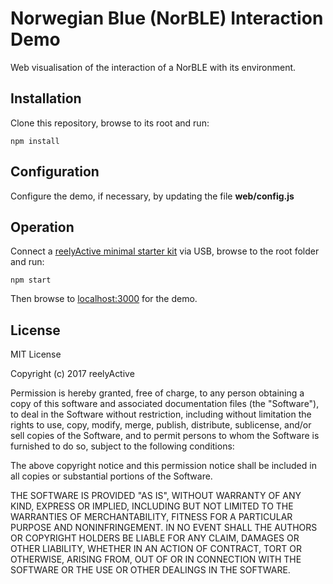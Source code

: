 Norwegian Blue (NorBLE) Interaction Demo
========================================

Web visualisation of the interaction of a NorBLE with its environment.


Installation
------------

Clone this repository, browse to its root and run:

    npm install


Configuration
-------------

Configure the demo, if necessary, by updating the file __web/config.js__


Operation
---------

Connect a [reelyActive minimal starter kit](https://shop.reelyactive.com/products/starterkit-min) via USB, browse to the root folder and run:

    npm start

Then browse to [localhost:3000](http://localhost:3000) for the demo.


License
-------

MIT License

Copyright (c) 2017 reelyActive

Permission is hereby granted, free of charge, to any person obtaining a copy of this software and associated documentation files (the "Software"), to deal in the Software without restriction, including without limitation the rights to use, copy, modify, merge, publish, distribute, sublicense, and/or sell copies of the Software, and to permit persons to whom the Software is furnished to do so, subject to the following conditions:

The above copyright notice and this permission notice shall be included in all copies or substantial portions of the Software.

THE SOFTWARE IS PROVIDED "AS IS", WITHOUT WARRANTY OF ANY KIND, EXPRESS OR 
IMPLIED, INCLUDING BUT NOT LIMITED TO THE WARRANTIES OF MERCHANTABILITY, 
FITNESS FOR A PARTICULAR PURPOSE AND NONINFRINGEMENT. IN NO EVENT SHALL THE 
AUTHORS OR COPYRIGHT HOLDERS BE LIABLE FOR ANY CLAIM, DAMAGES OR OTHER 
LIABILITY, WHETHER IN AN ACTION OF CONTRACT, TORT OR OTHERWISE, ARISING FROM, 
OUT OF OR IN CONNECTION WITH THE SOFTWARE OR THE USE OR OTHER DEALINGS IN 
THE SOFTWARE.
